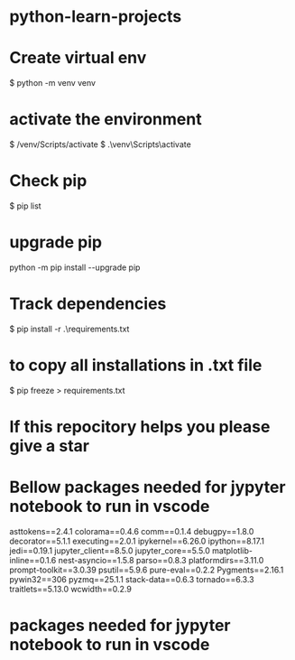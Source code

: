 # python-learn-projects


# Create virtual env
$ python -m venv venv 

# activate the environment
$ /venv/Scripts/activate
$ .\venv\Scripts\activate

# Check pip
$ pip list

# upgrade pip
python -m pip install --upgrade pip

# Track dependencies
$ pip install -r .\requirements.txt
# to copy all installations in .txt file
$ pip freeze > requirements.txt


# If this repocitory helps you please give a star

# Bellow packages needed for jypyter notebook to run in vscode
asttokens==2.4.1
colorama==0.4.6
comm==0.1.4
debugpy==1.8.0
decorator==5.1.1
executing==2.0.1
ipykernel==6.26.0
ipython==8.17.1
jedi==0.19.1
jupyter_client==8.5.0
jupyter_core==5.5.0
matplotlib-inline==0.1.6
nest-asyncio==1.5.8
parso==0.8.3
platformdirs==3.11.0
prompt-toolkit==3.0.39
psutil==5.9.6
pure-eval==0.2.2
Pygments==2.16.1
pywin32==306
pyzmq==25.1.1
stack-data==0.6.3
tornado==6.3.3
traitlets==5.13.0
wcwidth==0.2.9
# packages needed for jypyter notebook to run in vscode